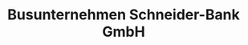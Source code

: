 ---
title: "Busunternehmen Schneider-Bank GmbH"
url: /mechernich/busunternehmen-schneider-bank-gmbh/
shop: Reisebüro
---